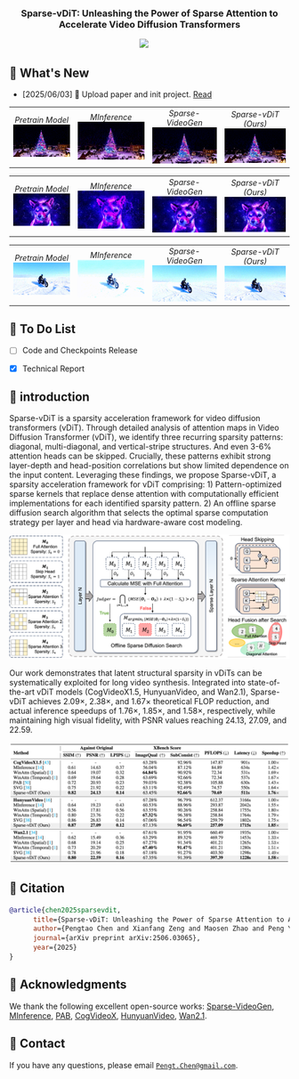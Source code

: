 
<!-- <div align= "center">
    <h1> Official repo for Sparse-vDiT</h1>

</div> -->

<h3 align="center"><strong>Sparse-vDiT: Unleashing the Power of Sparse Attention to Accelerate Video Diffusion Transformers</strong></h3>

<div align="center">
<a href='https://arxiv.org/abs/2506.03065'><img src='https://img.shields.io/badge/arXiv-2506.03065-b31b1b.svg'></a> &nbsp;&nbsp;&nbsp;&nbsp;
</div>

## 🥳 What's New 
- [2025/06/03] 👋 Upload paper and init project. [Read](https://arxiv.org/abs/2506.03065)

<table>
  <tr>
    <td align="center">
      <em>Pretrain Model</em>
      <img src="assets/video/pretrain_0.gif" width="100%"/><br>
    </td>
    <td align="center">
      <em>MInference</em>
      <img src="assets/video/minference_0.gif" width="100%"/><br>
    </td>
    <td align="center">
      <em>Sparse-VideoGen</em>
      <img src="assets/video/svg_0.gif" width="100%"/><br>
    </td>
    <td align="center">
      <em>Sparse-vDiT (Ours)</em>
      <img src="assets/video/sparsevdit_0.gif" width="100%"/><br>
    </td>
  </tr>
</table>

<table>
  <tr>
    <td align="center">
      <em>Pretrain Model</em>
      <img src="assets/video/pretrain_1.gif" width="100%"/><br>
    </td>
    <td align="center">
      <em>MInference</em>
      <img src="assets/video/minference_1.gif" width="100%"/><br>
    </td>
    <td align="center">
      <em>Sparse-VideoGen</em>
      <img src="assets/video/svg_1.gif" width="100%"/><br>
    </td>
    <td align="center">
      <em>Sparse-vDiT (Ours)</em>
      <img src="assets/video/sparsevdit_1.gif" width="100%"/><br>
    </td>
  </tr>
</table>

<table>
  <tr>
    <td align="center">
      <em>Pretrain Model</em>
      <img src="assets/video/pretrain_2.gif" width="100%"/><br>
    </td>
    <td align="center">
      <em>MInference</em>
      <img src="assets/video/minference_2.gif" width="100%"/><br>
    </td>
    <td align="center">
      <em>Sparse-VideoGen</em>
      <img src="assets/video/svg_2.gif" width="100%"/><br>
    </td>
    <td align="center">
      <em>Sparse-vDiT (Ours)</em>
      <img src="assets/video/sparsevdit_2.gif" width="100%"/><br>
    </td>
  </tr>
</table>

## :pencil: To Do List
- [ ] Code and Checkpoints Release 
- [x] Technical Report


## 🏃 introduction

Sparse-vDiT is a sparsity acceleration framework for video diffusion transformers (vDiT). Through detailed analysis of attention maps in Video Diffusion Transformer (vDiT), we identify three recurring sparsity patterns: diagonal, multi-diagonal, and vertical-stripe structures. And even 3-6% attention heads can be skipped. Crucially, these patterns exhibit strong layer-depth and head-position correlations but show limited dependence on the input content. Leveraging these findings, we propose Sparse-vDiT, a sparsity acceleration framework for vDiT comprising: 1) Pattern-optimized sparse kernels that replace dense attention with computationally efficient implementations for each identified sparsity pattern. 2) An offline sparse diffusion search algorithm that selects the optimal sparse computation strategy per layer and head via hardware-aware cost modeling.

<p align="center">
    <img src="assets/pipeline.png" alt="Pipeline" width="890px" />
</p>

Our work demonstrates that latent structural sparsity in vDiTs can be systematically exploited for long video synthesis. Integrated into state-of-the-art vDiT models (CogVideoX1.5, HunyuanVideo, and Wan2.1), Sparse-vDiT achieves 2.09×, 2.38×, and 1.67× theoretical FLOP reduction, and actual inference speedups of 1.76×, 1.85×, and 1.58×, respectively, while maintaining high visual fidelity, with PSNR values reaching 24.13, 27.09, and 22.59.

<p align="center">
    <img src="assets/result.png" alt="Result" width="890px" />
</p>


<!-- :hammer: Installation -->


<!-- 🎯 Quick Start -->


## :notebook: Citation

```bibtex
@article{chen2025sparsevdit,
      title={Sparse-vDiT: Unleashing the Power of Sparse Attention to Accelerate Video Diffusion Transformers}, 
      author={Pengtao Chen and Xianfang Zeng and Maosen Zhao and Peng Ye and Mingzhu Shen and Wei Cheng and Gang Yu and Tao Chen},
      journal={arXiv preprint arXiv:2506.03065}, 
      year={2025}
}
```

## :dizzy: Acknowledgments
We thank the following excellent open-source works: [Sparse-VideoGen](https://github.com/svg-project/Sparse-VideoGen), [MInference](https://github.com/microsoft/MInference), [PAB](https://github.com/NUS-HPC-AI-Lab/VideoSys), [CogVideoX](https://github.com/THUDM/CogVideo), [HunyuanVideo](https://github.com/Tencent-Hunyuan/HunyuanVideo), [Wan2.1](https://github.com/Wan-Video/Wan2.1).

## :email: Contact
If you have any questions, please email [`Pengt.Chen@gmail.com`](mailto:Pengt.Chen@gmail.com).
